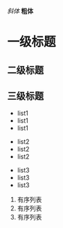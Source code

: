 *斜体*
**粗体**
# 一级标题
## 二级标题
## 三级标题
* list1
* list1
* list1

+ list2
+ list2
+ list2

- list3
- list3
- list3

1. 有序列表
2. 有序列表
3. 有序列表
